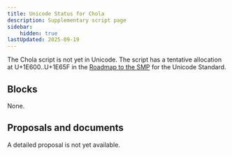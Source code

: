 ```yaml
---
title: Unicode Status for Chola
description: Supplementary script page
sidebar:
    hidden: true
lastUpdated: 2025-09-19
---
```


The Chola script is not yet in Unicode. The script has a tentative allocation at U+1E600..U+1E65F in the [Roadmap to the SMP](http://www.unicode.org/roadmaps/smp/) for the Unicode Standard.

## Blocks

None.

## Proposals and documents

A detailed proposal is not yet available.
